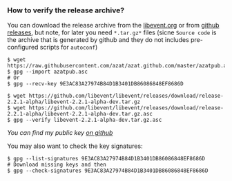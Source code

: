 ### How to verify the release archive?

You can download the release archive from the
[libevent.org](https://libevent.org) or from [github
releases](https://github.com/libevent/libevent/releases), but note, for later
you need `*.tar.gz*` files (sicne `Source code` is the archive that is
generated by github and they do not includes pre-configured scripts for
`autoconf`)

```
$ wget https://raw.githubusercontent.com/azat/azat.github.com/master/azatpub.asc
$ gpg --import azatpub.asc
# Or
$ gpg --recv-key 9E3AC83A27974B84D1B3401DB86086848EF8686D

$ wget https://github.com/libevent/libevent/releases/download/release-2.2.1-alpha/libevent-2.2.1-alpha-dev.tar.gz
$ wget https://github.com/libevent/libevent/releases/download/release-2.2.1-alpha/libevent-2.2.1-alpha-dev.tar.gz.asc
$ gpg --verify libevent-2.2.1-alpha-dev.tar.gz.asc
```

*You can find my public key [on github](https://raw.githubusercontent.com/azat/azat.github.com/master/azatpub.asc)*

You may also want to check the key signatures:

```
$ gpg --list-signatures 9E3AC83A27974B84D1B3401DB86086848EF8686D
# Download missing keys and then
$ gpg --check-signatures 9E3AC83A27974B84D1B3401DB86086848EF8686D
```
